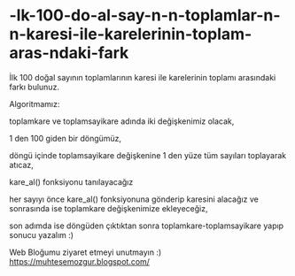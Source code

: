 # -lk-100-do-al-say-n-n-toplamlar-n-n-karesi-ile-karelerinin-toplam-aras-ndaki-fark
İlk 100 doğal sayının toplamlarının karesi ile karelerinin toplamı arasındaki farkı bulunuz.



Algoritmamız:

toplamkare ve toplamsayikare adında iki değişkenimiz olacak,

1 den 100 giden bir döngümüz,

döngü içinde toplamsayikare değişkenine 1 den yüze tüm sayıları toplayarak atıcaz,

kare_al() fonksiyonu tanılayacağız

her sayıyı önce kare_al() fonksiyonuna gönderip karesini alacağız ve sonrasında ise toplamkare değişkenimize ekleyeceğiz,

son adımda ise döngüden çıktıktan sonra toplamkare-toplamsayikare yapıp sonucu yazalım :)

Web Bloğumu ziyaret etmeyi unutmayın :) https://muhtesemozgur.blogspot.com/

